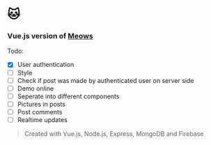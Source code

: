 # :cat:

### Vue.js version of [Meows](https://github.com/breeku/Meows)

Todo:
- [x] User authentication
- [ ] Style
- [ ] Check if post was made by authenticated user on server side
- [ ] Demo online
- [ ] Seperate into different components
- [ ] Pictures in posts
- [ ] Post comments
- [ ] Realtime updates

> Created with Vue.js, Node.js, Express, MongoDB and Firebase